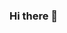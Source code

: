 ### Hi there 👋

<!--
**searanch/searanch** is a ✨ _special_ ✨ repository because its `README.md` (this file) appears on your GitHub profile.

Here are some ideas to get you started:


- 🔭 I’m currently working on building my portfolio with Python projects. 
- 🌱 I’m currently learning Natureal Launguage Processing. 
- 👯 I’m looking to collaborate on academic research, analytics and digital humanities projects.
- 📫 How to reach me: https://twitter.com/indybaconjones
- 😄 Pronouns: She/Her
- ⚡ Fun academic fact: I have a MFA in Creative Writing. 
-->
